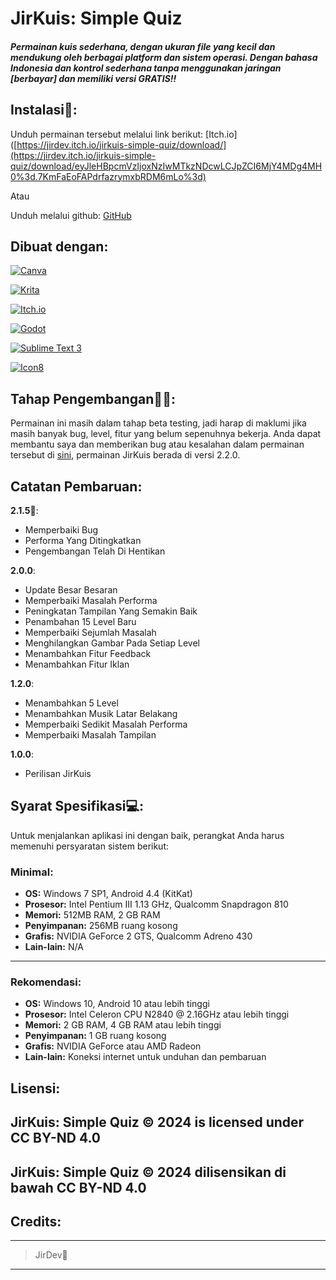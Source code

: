 # JirKuis: Simple Quiz
##### Permainan kuis sederhana, dengan ukuran file yang kecil dan mendukung oleh berbagai platform dan sistem operasi. Dengan bahasa Indonesia dan kontrol sederhana tanpa menggunakan jaringan [berbayar] dan memiliki versi GRATIS!!

## Instalasi🔽:
Unduh permainan tersebut melalui link berikut: [Itch.io]([https://jirdev.itch.io/jirkuis-simple-quiz/download/](https://jirdev.itch.io/jirkuis-simple-quiz/download/eyJleHBpcmVzIjoxNzIwMTkzNDcwLCJpZCI6MjY4MDg4MH0%3d.7KmFaEoFAPdrfazrymxbRDM6mLo%3d)

Atau

Unduh melalui github: [GitHub](https://github.com/Jer-Creator/JirKuis/releases/)

## Dibuat dengan:
[![Canva](https://img.shields.io/badge/Canva-%2300C4CC.svg?style=for-the-badge&logo=Canva&logoColor=white)](https://canva.com)

[![Krita](https://img.shields.io/badge/Krita-203759?style=for-the-badge&logo=krita&logoColor=EEF37B)](https://krita.org)

[![Itch.io](https://img.shields.io/badge/Itch.io-FA5C5C?style=for-the-badge&logo=itch.io&logoColor=white)](https://itch.io/)

[![Godot](https://img.shields.io/badge/Godot%204-478CBF?style=for-the-badge&logo=godot-engine&logoColor=white)](https://godotengine.org/)

[![Sublime Text 3](https://img.shields.io/badge/Sublime%20Text%203-FF9800?style=for-the-badge&logo=sublime-text&logoColor=white)](https://www.sublimetext.com/3)

[![Icon8](https://img.shields.io/badge/Icons8-000000?style=for-the-badge&logo=icons8&logoColor=white)](https://icons8.com/)

## Tahap Pengembangan👨‍💻:
Permainan ini masih dalam tahap beta testing, jadi harap di maklumi jika masih banyak bug, level, fitur yang belum sepenuhnya bekerja. Anda dapat membantu saya dan memberikan bug atau kesalahan dalam permainan tersebut di [sini](https://jirdev.itch.io/jirkuis-simple-quiz/download/iQI9_5JugS_UrnbSPn3RkIs3SwjqAyhE66PidlNO), permainan JirKuis berada di versi 2.2.0.

## Catatan Pembaruan:
**2.1.5🚩**:
- Memperbaiki Bug
- Performa Yang Ditingkatkan
- Pengembangan Telah Di Hentikan

**2.0.0**:
- Update Besar Besaran
- Memperbaiki Masalah Performa
- Peningkatan Tampilan Yang Semakin Baik
- Penambahan 15 Level Baru
- Memperbaiki Sejumlah Masalah
- Menghilangkan Gambar Pada Setiap Level
- Menambahkan Fitur Feedback
- Menambahkan Fitur Iklan

**1.2.0**:
- Menambahkan 5 Level
- Menambahkan Musik Latar Belakang
- Memperbaiki Sedikit Masalah Performa
- Memperbaiki Masalah Tampilan

**1.0.0**:
- Perilisan JirKuis

## Syarat Spesifikasi💻:

Untuk menjalankan aplikasi ini dengan baik, perangkat Anda harus memenuhi persyaratan sistem berikut:

### Minimal:
- **OS:** Windows 7 SP1, Android 4.4 (KitKat)
- **Prosesor:** Intel Pentium III 1.13 GHz, Qualcomm Snapdragon 810
- **Memori:** 512MB RAM, 2 GB RAM
- **Penyimpanan:** 256MB ruang kosong
- **Grafis:** NVIDIA GeForce 2 GTS, Qualcomm Adreno 430
- **Lain-lain:** N/A
---
### Rekomendasi:
- **OS:** Windows 10, Android 10 atau lebih tinggi
- **Prosesor:** Intel Celeron CPU N2840 @ 2.16GHz atau lebih tinggi
- **Memori:** 2 GB RAM, 4 GB RAM atau lebih tinggi
- **Penyimpanan:** 1 GB ruang kosong
- **Grafis:** NVIDIA GeForce atau AMD Radeon
- **Lain-lain:** Koneksi internet untuk unduhan dan pembaruan

## Lisensi:
**JirKuis: Simple Quiz © 2024 is licensed under CC BY-ND 4.0**
--
**JirKuis: Simple Quiz © 2024 dilisensikan di bawah CC BY-ND 4.0**
--

## Credits:
---
>JirDev👑
---
